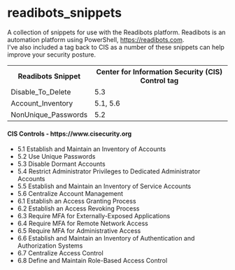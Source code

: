 # readibots_snippets
A collection of snippets for use with the Readibots platform. Readibots is an automation platform using PowerShell, https://readibots.com. </br>
I've also included a tag back to CIS as a number of these snippets can help improve your security posture.
<table>
  <tr>
    <th>Readibots Snippet</th>
    <th>Center for Information Security (CIS) Control tag</th>
  </tr>
  <tr>
    <td>Disable_To_Delete</td>
    <td>5.3</td>
  </tr>
  <tr>
    <td>Account_Inventory</td>
    <td>5.1, 5.6</td>
  </tr>
  <tr>
    <td>NonUnique_Passwords</td>
    <td>5.2</td>
  </tr>
</table>
<h4>CIS Controls - https://www.cisecurity.org</h4>
<ul>
  <li>5.1 Establish and Maintain an Inventory of Accounts</li>
  <li>5.2 Use Unique Passwords</li>
  <li>5.3 Disable Dormant Accounts</li>
  <li>5.4 Restrict Administrator Privileges to Dedicated Administrator Accounts</li>
  <li>5.5 Establish and Maintain an Inventory of Service Accounts</li>
  <li>5.6 Centralize Account Management</li>
  <li>6.1 Establish an Access Granting Process</li>
  <li>6.2 Establish an Access Revoking Process</li>
  <li>6.3 Require MFA for Externally-Exposed Applications</li>
  <li>6.4 Require MFA for Remote Network Access</li>
  <li>6.5 Require MFA for Administrative Access</li>
  <li>6.6 Establish and Maintain an Inventory of Authentication and Authorization Systems</li>
  <li>6.7 Centralize Access Control</li>
  <li>6.8 Define and Maintain Role-Based Access Control</li>
</ul>
